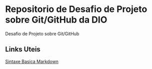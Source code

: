 # Repositorio de Desafio de Projeto sobre Git/GitHub da DIO
Desafio de Projeto sobre Git/GitHub

## Links Uteis

[Sintaxe Basica Markdown](https://www.markdownguide.org/basic-syntax/)
